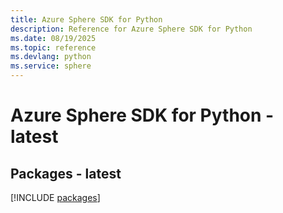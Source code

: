 ```yaml
---
title: Azure Sphere SDK for Python
description: Reference for Azure Sphere SDK for Python
ms.date: 08/19/2025
ms.topic: reference
ms.devlang: python
ms.service: sphere
---
```

# Azure Sphere SDK for Python - latest
## Packages - latest
[!INCLUDE [packages](sphere-index.md)]